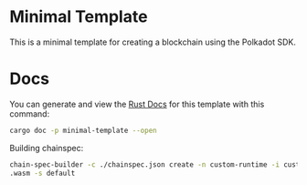 # Minimal Template

This is a minimal template for creating a blockchain using the Polkadot SDK.

# Docs

You can generate and view the [Rust
Docs](https://doc.rust-lang.org/cargo/commands/cargo-doc.html) for this template
with this command:

```sh
cargo doc -p minimal-template --open
```

Building chainspec:
```sh
chain-spec-builder -c ./chainspec.json create -n custom-runtime -i custom-runtime -r ./target/release/wbuild/minimal-template-runtime/minimal_template_runtime.compact
.wasm -s default
```